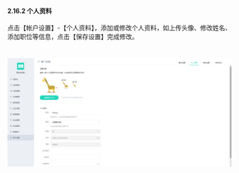 #### 2.16.2 个人资料

点击【帐户设置】-【个人资料】，添加或修改个人资料，如上传头像、修改姓名、添加职位等信息，点击【保存设置】完成修改。

# ![](/assets/16.2个人资料设置.png)